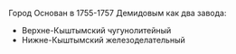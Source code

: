 Город
Основан в 1755-1757 Демидовым как два завода:
- Верхне-Кыштымский чугунолитейный
- Нижне-Кыштымский железоделательный
